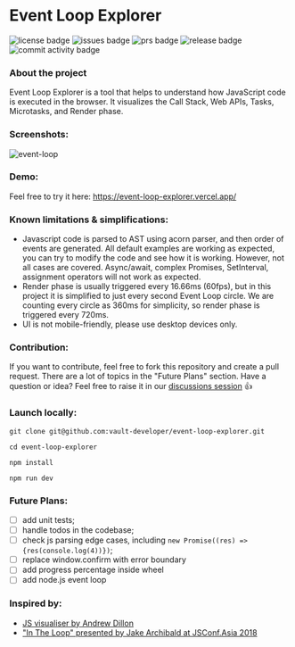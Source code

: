# Event Loop Explorer

![license badge](https://img.shields.io/github/license/vault-developer/event-loop-explorer)
![issues badge](https://img.shields.io/github/issues/vault-developer/event-loop-explorer)
![prs badge](https://img.shields.io/github/issues-pr/vault-developer/event-loop-explorer)
![release badge](https://img.shields.io/github/v/release/vault-developer/event-loop-explorer)
![commit activity badge](https://img.shields.io/github/commit-activity/m/vault-developer/event-loop-explorer)

### About the project

Event Loop Explorer is a tool that helps to understand how JavaScript code is executed in the browser.
It visualizes the Call Stack, Web APIs, Tasks, Microtasks, and Render phase.

### Screenshots:

![event-loop](https://github.com/user-attachments/assets/42addaff-b64b-4236-9284-36b3dfb0b262)

### Demo:

Feel free to try it here: https://event-loop-explorer.vercel.app/

### Known limitations & simplifications:

- Javascript code is parsed to AST using acorn parser, and then order of events are generated.
  All default examples are working as expected, you can try to modify the code and see how it is working.
  However, not all cases are covered.
  Async/await, complex Promises, SetInterval, assignment operators will not work as expected.
- Render phase is usually triggered every 16.66ms (60fps), but in this project it is simplified to just every second Event Loop circle.
  We are counting every circle as 360ms for simplicity, so render phase is triggered every 720ms.
- UI is not mobile-friendly, please use desktop devices only.

### Contribution:

If you want to contribute, feel free to fork this repository and create a pull request.
There are a lot of topics in the "Future Plans" section.
Have a question or idea?
Feel free to raise it in our [discussions session](https://github.com/vault-developer/event-loop-explorer/discussions) 👍

### Launch locally:

```
git clone git@github.com:vault-developer/event-loop-explorer.git

cd event-loop-explorer

npm install

npm run dev
```

### Future Plans:

- [ ] add unit tests;
- [ ] handle todos in the codebase;
- [ ] check js parsing edge cases, including `new Promise((res) => {res(console.log(4))})`;
- [ ] replace window.confirm with error boundary
- [ ] add progress percentage inside wheel
- [ ] add node.js event loop

### Inspired by:

- [JS visualiser by Andrew Dillon](https://www.jsv9000.app/)
- ["In The Loop" presented by Jake Archibald at JSConf.Asia 2018](https://www.youtube.com/watch?v=cCOL7MC4Pl0)
